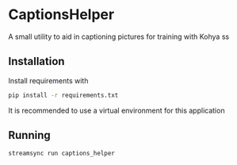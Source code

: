 # CaptionsHelper
A small utility to aid in captioning pictures for training with Kohya ss

## Installation
Install requirements with
```sh
pip install -r requirements.txt
```
It is recommended to use a virtual environment for this application

## Running
```sh
streamsync run captions_helper
```